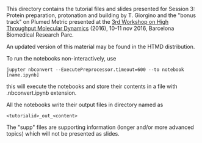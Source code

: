 This directory contains the tutorial files and slides
presented for Session 3: Protein preparation, protonation
and building by T. Giorgino and the "bonus track" on Plumed Metric
presented at the [3rd Workshop on High Throughput Molecular
Dynamics](http://workshop.htmd.org/htmd_molecular_dynamics_programme/)
(2016), 10-11 nov 2016, Barcelona Biomedical Research Parc.

An updated version of this material may be found in the HTMD
distribution.



To run the notebooks non-interactively, use

    jupyter nbconvert --ExecutePreprocessor.timeout=600 --to notebook [name.ipynb]

this will execute the notebooks and store their contents in a
file with .nbconvert.ipynb extension. 

All the notebooks write their output files in directory named as

    <tutorialid>_out_<content>

The "supp" files are supporting information (longer
and/or more advanced topics) which will not be presented as slides.
